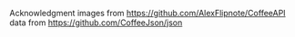 
Acknowledgment 
images from https://github.com/AlexFlipnote/CoffeeAPI
data from https://github.com/CoffeeJson/json